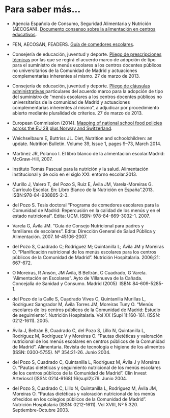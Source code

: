 # Para saber más...

*   Agencia Española de Consumo, Seguridad Alimentaria y Nutrición (AECOSAN). [Documento consenso sobre la alimentación en centros educativos](documento_consenso.pdf "Documetno de consenso sobre la alimentación en los centros educativos").
    
*   FEN, AECOSAN, FEADERS. [Guía de comedores escolares](guia08_COMEDOR_ESCOLAR_txt.pdf "Guía de comedores escolares"). 
    
*   Consejería de educación, juventud y deporte. [Pliego de prescripciones técnicas](Pliego_Prescripciones_Tecnicas.pdf "Pliego de prescripciones técnicas") por las que se regirá el acuerdo marco de adopción de tipo para el suministro de menús escolares a los centros docentes públicos no universitarios de la Comunidad de Madrid y actuaciones complementarias inherentes al mismo. 27 de marzo de 2013.
    
*   Consejería de educación, juventud y deporte. [Pliego de cláusulas administrativas ](Pliego_Cl-usulas_Administrativas_particulares_2013.pdf "Pliego de cláusulas administrativas")particulares del acuerdo marco para la adopción de tipo del suministro de “menús escolares a los centros docentes públicos no universitarios de la comunidad de Madrid y actuaciones complementarias inherentes al mismo”, a adjudicar por procedimiento abierto mediante pluralidad de criterios. 27 de marzo de 2013.
    
*   European Commission (2014). [Mapping of national school food policies across the EU 28 plus Norway and Switzerland](https://ec.europa.eu/jrc/en/publication/eur-scientific-and-technical-research-reports/mapping-national-school-food-policies-across-eu28-plus-norway-and-switzerland "Mapping of national school food policies across the EU 28 plus Norway and Switzerland").
    
*   Weichselbaum E, Buttriss JL. Diet, Nutrition and schoolchildren: an update. Nutrition Bulletin. Volume 39, Issue 1, pages 9–73, March 2014.
    
*   Martínez JR, Polanco I. El libro blanco de la alimentación escolar.Madrid: McGraw-Hill, 2007.
    
*   Instituto Tomás Pascual para la nutrición y la salud. Alimentación institucional y de ocio en el siglo XXI: entorno escolar.2013.
    
*   Murillo J, Valero T, del Pozo S, Ruiz E, Ávila JM, Varela-Moreiras G. Currículo Escolar. En: Libro Blanco de la Nutrición en España”.2013. ISBN:978-84-938865-2-3.
    
*   del Pozo S. Tesis doctoral “Programa de comedores escolares para la Comunidad de Madrid: Repercusión en la calidad de los menús y en el estado nutricional”. Edita: UCM. ISBN: 978-84-669-3032-1. 2007.
    
*   Varela G, Ávila JM. “Guía de Consejo Nutricional para padres y familiares de escolares”. Edita: Dirección General de Salud Pública y Alimentación. 2007. M-45106-2007.
    
*   del Pozo S, Cuadrado C; Rodríguez M; Quintanilla L; Ávila JM y Moreiras O. “Planificación nutricional de los menús escolares para los centros públicos de la Comunidad de Madrid”. Nutrición Hospitalaria. 2006;21: 667-672.
    
*   O Moreiras, R Ansón, JM Ávila, B Beltrán, C Cuadrado, G Varela. “Alimentación en Escolares”. Ayto de Villanueva de la Cañada. Concejalía de Sanidad y Consumo. Madrid (2005)  ISBN: 84-609-5285-1.
    
*   del Pozo de la Calle S, Cuadrado Vives C, Quintanilla Murillas L, Rodríguez Sangrador M, Ávila Torres JM, Moreiras Tuny O. “Menús escolares de los centros públicos de la Comunidad de Madrid: Estudio de seguimiento”. Nutrición Hospitalaria. Vol XX (Supl 1):160-161. (ISSN: 0212-1611). 2005.
    
*   Ávila J, Beltrán B, Cuadrado C, del Pozo S, Lillo N, Quintanilla L, Rodríguez M, Rodríguez V y Moreiras O. “Pautas dietéticas y valoración nutricional de los menús escolares en centros públicos de la Comunidad de Madrid”. Alimentaria. Revista de tecnología e higiene de los alimentos (ISSN: 0300-5755). Nº 354:21-26. Junio 2004.
    
*   del Pozo S, Cuadrado C, Quintanilla L, Rodríguez M, Ávila J y Moreiras O. “Pautas dietéticas y seguimiento nutricional de los menús escolares de los centros públicos de la Comunidad de Madrid”. Clin Invest Arterioscl (ISSN: 0214-9168) 16(supl2):79. Junio 2004.
    
*   del Pozo S, Cuadrado C, Lillo N, Quintanilla L, Rodríguez M, Ávila JM, Moreiras O. “Pautas dietéticas y valoración nutricional de los menús ofrecidos en los colegios públicos de la Comunidad de Madrid”. Nutrición Hospitalaria (ISSN: 0212-1611). Vol XVIII, Nº 5:320. Septiembre-Octubre 2003.